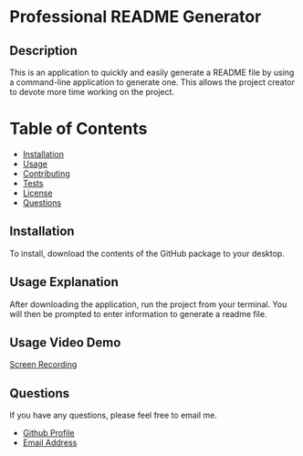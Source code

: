 # Professional README Generator


## Description
This is an application to quickly and easily generate a README file by using a command-line application to generate one. This allows the project creator to devote more time working on the project.


# Table of Contents 
- [Installation](#installation)
- [Usage](#usage)
- [Contributing](#contributions)
- [Tests](#tests)
- [License](#license)
- [Questions](#questions)

## Installation
To install, download the contents of the GitHub package to your desktop.

## Usage Explanation
After downloading the application, run the project from your terminal. You will then be prompted to enter information to generate a readme file.

## Usage Video Demo
[Screen Recording](https://drive.google.com/file/d/1qUQux2B3u17MQmh7YYENUTTa5y3kDakk/view)

## Questions
If you have any questions, please feel free to email me.
- [Github Profile](https://github.com/https://github.com/https://github.com/igk1024/professional-readme-generator)
- [Email Address](idakrause@gmail.com)